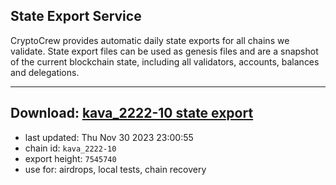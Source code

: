 ## State Export Service
CryptoCrew provides automatic daily state exports for all chains we validate. State export files can be used as genesis files and are a snapshot of the current blockchain state, including all validators, accounts, balances and delegations.

---
**Download: [kava_2222-10 state export](https://dl.ccvalidators.com/SERVICE/kava/kava_2222-10_export_7545740.json)**
---

- last updated: Thu Nov 30 2023 23:00:55
- chain id: `kava_2222-10`
- export height: `7545740`
- use for: airdrops, local tests, chain recovery
